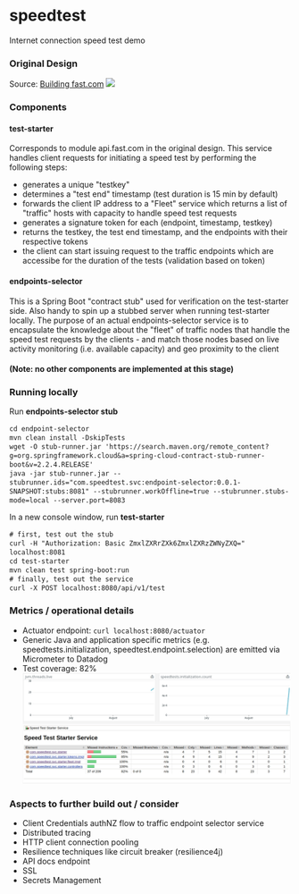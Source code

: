 # speedtest
Internet connection speed test demo

### Original Design
Source: [Building fast.com](https://netflixtechblog.com/building-fast-com-4857fe0f8adb)
![](https://miro.medium.com/max/1000/1*zm_48AMVsyrLl64TVDbSmA.png)

### Components
#### test-starter
Corresponds to module api.fast.com in the original design. This service handles client requests for initiating a speed test by performing the following steps:
* generates a unique "testkey"
* determines a "test end" timestamp (test duration is 15 min by default)
* forwards the client IP address to a "Fleet" service which returns a list of "traffic" hosts with capacity to handle speed test requests
* generates a signature token for each (endpoint, timestamp, testkey)
* returns the testkey, the test end timestamp, and the endpoints with their respective tokens
* the client can start issuing request to the traffic endpoints which are accessibe for the duration of the tests (validation based on token)
#### endpoints-selector
This is a Spring Boot "contract stub" used for verification on the test-starter side. Also handy to spin up a stubbed server when running test-starter locally. The purpose of an actual endpoints-selector service is to encapsulate the knowledge about the "fleet" of traffic nodes that handle the speed test requests by the clients - and match those nodes based on live activity monitoring (i.e. available capacity) and geo proximity to the client
#### (Note: no other components are implemented at this stage)

### Running locally
Run **endpoints-selector stub**
```
cd endpoint-selector
mvn clean install -DskipTests
wget -O stub-runner.jar 'https://search.maven.org/remote_content?g=org.springframework.cloud&a=spring-cloud-contract-stub-runner-boot&v=2.2.4.RELEASE'
java -jar stub-runner.jar --stubrunner.ids="com.speedtest.svc:endpoint-selector:0.0.1-SNAPSHOT:stubs:8081" --stubrunner.workOffline=true --stubrunner.stubs-mode=local --server.port=8083
```
In a new console window, run **test-starter**
```
# first, test out the stub
curl -H "Authorization: Basic ZmxlZXRrZXk6ZmxlZXRzZWNyZXQ=" localhost:8081
cd test-starter
mvn clean test spring-boot:run
# finally, test out the service
curl -X POST localhost:8080/api/v1/test
```

### Metrics / operational details
* Actuator endpoint: `curl localhost:8080/actuator`
* Generic Java and application specific metrics (e.g. speedtests.initialization, speedtest.endpoint.selection) are emitted via Micrometer to Datadog
* Test coverage: 82%
![](./docs/screenshot.jpg)

### Aspects to further build out / consider
* Client Credentials authNZ flow to traffic endpoint selector service
* Distributed tracing
* HTTP client connection pooling
* Resilience techniques like circuit breaker (resilience4j)
* API docs endpoint
* SSL
* Secrets Management


